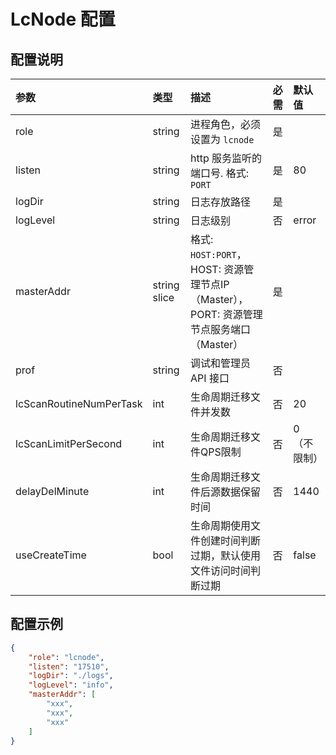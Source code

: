 # LcNode 配置
## 配置说明

| 参数           | 类型           | 描述                                                              | 必需  | 默认值     |
|:--------------|:--------------|:-----------------------------------------------------------------|:-------| :--------- |
| role         | string       | 进程角色，必须设置为 `lcnode`                                         | 是   |          |
| listen       | string       | http 服务监听的端口号. 格式: `PORT`         | 是   |     80     |
| logDir       | string       | 日志存放路径                                                          | 是   |          |
| logLevel     | string       | 日志级别                                              | 否   |    error      |
| masterAddr   | string slice | 格式: `HOST:PORT`，HOST: 资源管理节点IP（Master），PORT: 资源管理节点服务端口（Master） | 是   |          |
| prof         | string       | 调试和管理员 API 接口                                                     | 否   |          |
| lcScanRoutineNumPerTask | int       | 生命周期迁移文件并发数                                                     | 否   |     20     |
| lcScanLimitPerSecond    | int       | 生命周期迁移文件QPS限制                                                     | 否   |    0 （不限制）      |
| delayDelMinute | int       | 生命周期迁移文件后源数据保留时间                                                     | 否   |     1440     |
| useCreateTime | bool       | 生命周期使用文件创建时间判断过期，默认使用文件访问时间判断过期                    | 否   |     false     |

## 配置示例

``` json
{
    "role": "lcnode",
    "listen": "17510",
    "logDir": "./logs",
    "logLevel": "info",
    "masterAddr": [
        "xxx",
        "xxx",
        "xxx"
    ]
}
```